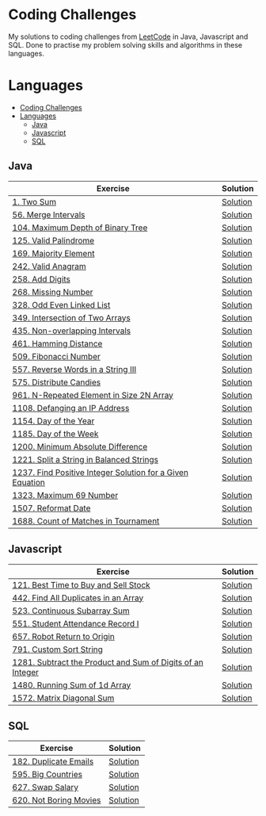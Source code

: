 # Coding Challenges
My solutions to coding challenges from [LeetCode](https://leetcode.com/) in Java, Javascript and SQL. Done to practise my problem solving skills and algorithms in these languages.

# Languages

- [Coding Challenges](#coding-challenges)
- [Languages](#languages)
  - [Java](#java)
  - [Javascript](#javascript)
  - [SQL](#sql)

## Java
| Exercise | Solution |
| --- | ----------- |
| [1. Two Sum](https://leetcode.com/problems/two-sum/) | [Solution](/java/src/two_sum/Solution.java) |
| [56. Merge Intervals](https://leetcode.com/problems/merge-intervals/) | [Solution](/java/src/merge_intervals/Solution.java) |
| [104. Maximum Depth of Binary Tree](https://leetcode.com/problems/maximum-depth-of-binary-tree/) | [Solution](/java/src/maximum_depth_of_binary_tree/Solution.java) |
| [125. Valid Palindrome](https://leetcode.com/problems/valid-palindrome/) | [Solution](/java/src/valid_palindrome/Solution.java) |
| [169. Majority Element](https://leetcode.com/problems/majority-element/) | [Solution](/java/src/majority_element/Solution.java) |
| [242. Valid Anagram](https://leetcode.com/problems/valid-anagram/) | [Solution](/java/src/valid_anagram/Solution.java) |
| [258. Add Digits](https://leetcode.com/problems/add-digits/) | [Solution](/java/src/add_digits/Solution.java) |
| [268. Missing Number](https://leetcode.com/problems/missing-number/) | [Solution](/java/src/missing_number/Solution.java) |
| [328. Odd Even Linked List](https://leetcode.com/problems/odd-even-linked-list/) | [Solution](/java/src/odd_even_linked_list/Solution.java) |
| [349. Intersection of Two Arrays](https://leetcode.com/problems/intersection-of-two-arrays/) | [Solution](/java/src/intersection_of_two_arrays/Solution.java) |
| [435. Non-overlapping Intervals](https://leetcode.com/problems/non-overlapping-intervals/) | [Solution](/java/src/non_overlapping_intervals/Solution.java) |
| [461. Hamming Distance](https://leetcode.com/problems/hamming-distance/) | [Solution](/java/src/hamming_distance/Solution.java) |
| [509. Fibonacci Number](https://leetcode.com/problems/fibonacci-number/) | [Solution](/java/src/fibonacci_number/Solution.java) |
| [557. Reverse Words in a String III](https://leetcode.com/problems/reverse-words-in-a-string-iii/) | [Solution](/java/src/reverse_words_in_a_string_iii/Solution.java) |
| [575. Distribute Candies](https://leetcode.com/problems/distribute-candies/) | [Solution](/java/src/distribute_candies/Solution.java) |
| [961. N-Repeated Element in Size 2N Array](https://leetcode.com/problems/n-repeated-element-in-size-2n-array/) | [Solution](/java/src/n_repeated_relement_in_size_2n_array/Solution.java) |
| [1108. Defanging an IP Address](https://leetcode.com/problems/defanging-an-ip-address/) | [Solution](/java/src/defanging_an_ip_address/Solution.java) |
| [1154. Day of the Year](https://leetcode.com/problems/day-of-the-year/) | [Solution](/java/src/day_of_the_year/Solution.java) |
| [1185. Day of the Week](https://leetcode.com/problems/day-of-the-week/) | [Solution](/java/src/day_of_the_week/Solution.java) |
| [1200. Minimum Absolute Difference](https://leetcode.com/problems/minimum-absolute-difference/) | [Solution](/java/src/minimum_absolute_difference/Solution.java) |
| [1221. Split a String in Balanced Strings](https://leetcode.com/problems/split-a-string-in-balanced-strings/) | [Solution](/java/src/split_a_string_in_balanced_strings/Solution.java) |
| [1237. Find Positive Integer Solution for a Given Equation](https://leetcode.com/problems/find-positive-integer-solution-for-a-given-equation/) | [Solution](/java/src/find_positive_integer_solution_for_a_given_equation/Solution.java) |
| [1323. Maximum 69 Number](https://leetcode.com/problems/maximum-69-number/) | [Solution](/java/src/maximum_69_number/Solution.java) |
| [1507. Reformat Date](https://leetcode.com/problems/reformat-date) | [Solution](/java/src/reformat_date/Solution.java) |
| [1688. Count of Matches in Tournament](https://leetcode.com/problems/count-of-matches-in-tournament/) | [Solution](/java/src/count_of_matches_in_tournament/Solution.java) |

## Javascript
| Exercise | Solution |
| --- | ----------- |
| [121. Best Time to Buy and Sell Stock](https://leetcode.com/problems/best-time-to-buy-and-sell-stock/) | [Solution](/javascript/best-time-to-buy-and-sell-stock.js) |
| [442. Find All Duplicates in an Array](https://leetcode.com/problems/find-all-duplicates-in-an-array/) | [Solution](/javascript/find-all-duplicates-in-an-array.js) |
| [523. Continuous Subarray Sum](https://leetcode.com/problems/two-sum/) | [Solution](/javascript/continuous-subarray-sum.js) |
| [551. Student Attendance Record I](https://leetcode.com/problems/two-sum/) | [Solution](/javascript/student-attendance-record-i.js) |
| [657. Robot Return to Origin](https://leetcode.com/problems/robot-return-to-origin/) | [Solution](/javascript/robot-return-to-origin.js) |
| [791. Custom Sort String](https://leetcode.com/problems/custom-sort-string/) | [Solution](/javascript/custom-sort-string.js) |
| [1281. Subtract the Product and Sum of Digits of an Integer](https://leetcode.com/problems/subtract-the-product-and-sum-of-digits-of-an-integer/) | [Solution](/javascript/subtract-the-product-and-sum-of-digits-of-an-integer.js) |
| [1480. Running Sum of 1d Array](https://leetcode.com/problems/running-sum-of-1d-array/) | [Solution](/javascript/running-sum-of-1d-array.js) |
| [1572. Matrix Diagonal Sum](https://leetcode.com/problems/matrix-diagonal-sum/) | [Solution](/javascript/matrix-diagonal-sum.js) |


## SQL
| Exercise | Solution |
| --- | ----------- |
| [182. Duplicate Emails](https://leetcode.com/problems/duplicate-emails/) | [Solution](/sql/duplicate-emails.sql) |
| [595. Big Countries](https://leetcode.com/problems/big-countries/) | [Solution](/sql/big-countries.sql) |
| [627. Swap Salary](https://leetcode.com/problems/swap-salary/) | [Solution](/sql/swap-salary.sql) |
| [620. Not Boring Movies](https://leetcode.com/problems/not-boring-movies/) | [Solution](/sql/not-boring-movies.sql) |
